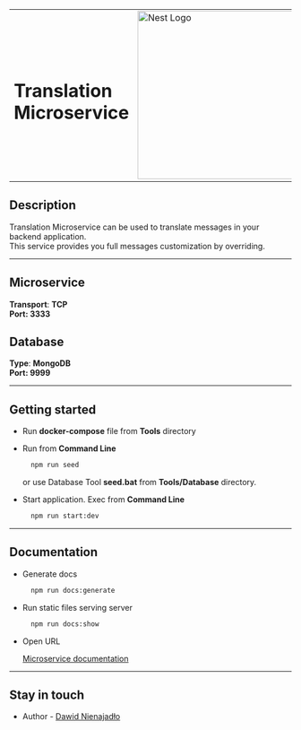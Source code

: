 <table>
  <tr>
    <td width="50%">
      <h1 class="title">Translation Microservice</h1>
    </td>
    <td width="15%">
      <div>
        <a href="http://nestjs.com/" target="blank">
          <img src="https://nestjs.com/img/logo_text.svg" width="300" alt="Nest Logo" />
        </a>
      </div>
    </td>
    <td width="15%" align="center">
      <img src="https://upload.wikimedia.org/wikipedia/commons/thumb/4/4c/Typescript_logo_2020.svg/1200px-Typescript_logo_2020.svg.png" width="50" alt="TS" />
    </td>
      <td width="20%">
      <img src="https://www.fanaticalcode.com/blog/wp-content/uploads/2010/12/logo-mongodb-onwhite.png" width="200" alt="TS" />
    </td>
  </tr>
</table>

## Description

Translation Microservice can be used to translate messages in your backend application.\
This service provides you full messages customization by overriding.

---

## Microservice

**Transport**: **TCP**</span>**\
**Port**: **3333**</span>**

## Database

**Type**: **MongoDB**</span>**\
**Port**: **9999**</span>**

---

## Getting started

- Run **docker-compose** file from **Tools** directory
- Run from **Command Line**

  ```bash
    npm run seed
  ```

  or use Database Tool **seed.bat** from **Tools/Database** directory.

- Start application. Exec from **Command Line**

  ```bash
    npm run start:dev
  ```

---

## Documentation

- Generate docs
  ```bash
    npm run docs:generate
  ```
- Run static files serving server
  ```bash
    npm run docs:show
  ```
- Open URL

  [Microservice documentation](http://localhost:3334)

---

## Stay in touch

- Author - [Dawid Nienajadło](https://github.com/davidN96)
